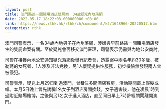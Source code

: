 ```yaml
---
layout: post
title: 澳門路氹一間賭場酒店雙屍案　34歲疑兇內地落網
date: 2022-05-17 18:22:03.000000000 +08:00
link: https://news.rthk.hk/rthk/ch/component/k2/1648966-20220517.htm
categories: rthk
---
```


澳門司警表示，一名34歲內地男子在內地落網，涉嫌與早前路氹一間賭場酒店發生的雙屍命案有關。至於疑兇會否移交澳門審理，司警表示仍需與內地公安商討。

司警在接獲內地公安通知疑兇落網後舉行記者會，透露案中兩名年約30多歲、被勒斃的女死者，1人涉及非法兌換，另1人懷疑提供性服務，初步檢驗無發現兩人曾被侵犯。

司警表示，疑兇上月29日到過澳門，曾租住多間酒店客房，活動期間戴上假髮或帽。本月5日晚上曾先誘騙1名女子到酒店房間換錢，女子遇害後，他在凌晨1時到過附近賭場賭博，之後與另1名女子進入酒店，直至同日早上7時許經關閘離開澳門。
